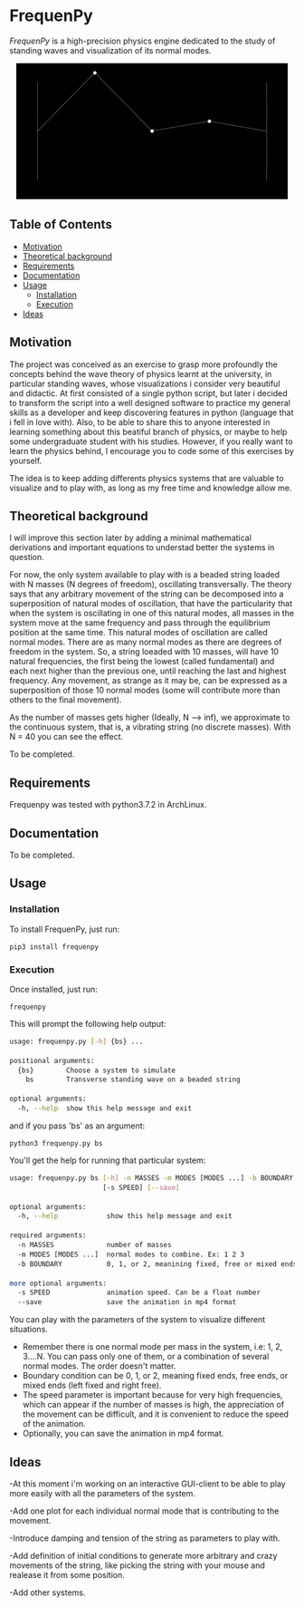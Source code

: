 
# FrequenPy

_FrequenPy_ is a high-precision physics engine dedicated to the study of standing waves and visualization of its normal modes.

<p align="center">
	 <img src="docs/beaded_string.gif">
</p>

## Table of Contents

- [Motivation](#motivation)
- [Theoretical background](#theoretical-background)
- [Requirements](#requirements)
- [Documentation](#documentation)
- [Usage](#usage)
	* [Installation](#installation)
	* [Execution](#execution)
- [Ideas](#ideas)

## Motivation

The project was conceived as an exercise to grasp more profoundly the concepts behind the wave theory of physics learnt at the university, in particular standing waves, whose visualizations i consider very beautiful and didactic. At first consisted of a single python script, but later i decided to transform the script into a well designed software to practice my general skills as a developer and keep discovering features in python (language that i fell in love with). Also, to be able to share this to anyone interested in learning something about this beatiful branch of physics, or maybe to help some undergraduate student with his studies. 
However, if you really want to learn the physics behind, I encourage you to code some of this exercises by yourself.

The idea is to keep adding differents physics systems that are valuable to visualize and to play with, as long as my free time and knowledge allow me.  

## Theoretical background

I will improve this section later by adding a minimal mathematical derivations and important equations to understad better the systems in question. 

For now, the only system available to play with is a beaded string loaded with N masses (N degrees of freedom), oscillating transversally. The theory says that any arbitrary movement of the string can be decomposed into a superposition of natural modes of oscillation, that have the particularity that when the system is oscillating in one of this natural modes, all masses in the system move at the same frequency and pass through the equilibrium position at the same time. This natural modes of oscillation are called normal modes. There are as many normal modes as there are degrees of freedom in the system. So, a string loeaded with 10 masses, will have 10 natural frequencies, the first being the lowest (called fundamental) and each next higher than the previous one, until reaching the last and highest frequency. Any movement, as strange as it may be, can be expressed as a superposition of those 10 normal modes (some will contribute more than others to the final movement). 

As the number of masses gets higher (Ideally, N --> inf), we approximate to the continuous system, that is, a vibrating string (no discrete masses). With N = 40 you can see the effect. 

To be completed. 

## Requirements

Frequenpy was tested with python3.7.2 in ArchLinux. 

## Documentation

To be completed. 

## Usage

### Installation

To install FrequenPy, just run:

```
pip3 install frequenpy
```


### Execution

Once installed, just run:

```
frequenpy
```

This will prompt the following help output:

```bash
usage: frequenpy.py [-h] {bs} ...

positional arguments:
  {bs}        Choose a system to simulate
    bs        Transverse standing wave on a beaded string

optional arguments:
  -h, --help  show this help message and exit
```

and if you pass 'bs' as an argument:

```
python3 frequenpy.py bs
```

You'll get the help for running that particular system:

```bash
usage: frequenpy.py bs [-h] -n MASSES -m MODES [MODES ...] -b BOUNDARY
                       [-s SPEED] [--save]

optional arguments:
  -h, --help            show this help message and exit

required arguments:
  -n MASSES             number of masses
  -m MODES [MODES ...]  normal modes to combine. Ex: 1 2 3
  -b BOUNDARY           0, 1, or 2, meanining fixed, free or mixed ends

more optional arguments:
  -s SPEED              animation speed. Can be a float number
  --save                save the animation in mp4 format
```


You can play with the parameters of the system to visualize different situations. 
- Remember there is one normal mode per mass in the system, i.e: 1, 2, 3....N. You can pass only one of them, or a combination of several normal modes. The order doesn't matter. 
- Boundary condition can be 0, 1, or 2, meaning fixed ends, free ends, or mixed ends (left fixed and right free). 
- The speed parameter is important because for very high frequencies, which can appear if the number of masses is high, the appreciation of the movement can be difficult, and it is convenient to reduce the speed of the animation.
- Optionally, you can save the animation in mp4 format. 


## Ideas

-At this moment i'm working on an interactive GUI-client to be able to play more easily with all the parameters of the system. 

-Add one plot for each individual normal mode that is contributing to the movement. 

-Introduce damping and tension of the string as parameters to play with.

-Add definition of initial conditions to generate more arbitrary and crazy movements of the string, like picking the string with your mouse and realease it from some position. 

-Add other systems. 


